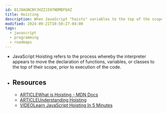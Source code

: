 ```yaml
---
id: 01J8AGNCNYJHZZ1597NDMDFQ4Z
title: Hoisting
description: When JavaScript "hoists" variables to the top of the scope
modified: 2024-09-21T10:50:27-04:00
tags:
  - javascript
  - programming
  - roadmaps
---
```

- JavaScript Hoisting refers to the process whereby the interpreter appears to move the declaration of functions, variables, or classes to the top of their scope, prior to execution of the code.
- ## Resources
	- [ARTICLEWhat is Hoisting - MDN Docs](https://developer.mozilla.org/en-US/docs/Glossary/Hoisting)
	- [ARTICLEUnderstanding Hoisting](https://www.digitalocean.com/community/tutorials/understanding-hoisting-in-javascript)
	- [VIDEOLearn JavaScript Hoisting In 5 Minutes](https://www.youtube.com/watch?v=EvfRXyKa_GI)